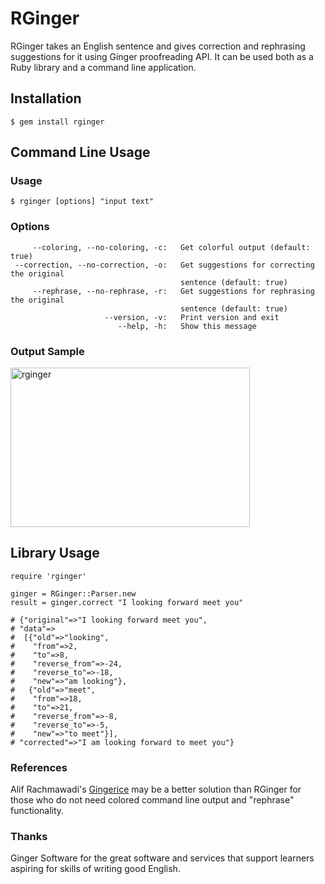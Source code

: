 # RGinger

RGinger takes an English sentence and gives correction and rephrasing suggestions for it using Ginger proofreading API. It can be used both as a Ruby library and a command line application.

## Installation

    $ gem install rginger

## Command Line Usage

### Usage

    $ rginger [options] "input text"
     

### Options

         --coloring, --no-coloring, -c:   Get colorful output (default: true)
     --correction, --no-correction, -o:   Get suggestions for correcting the original
                                          sentence (default: true)
         --rephrase, --no-rephrase, -r:   Get suggestions for rephrasing the original
                                          sentence (default: true)
                         --version, -v:   Print version and exit
                            --help, -h:   Show this message

### Output Sample

<a href="http://www.flickr.com/photos/yo_hasebe/11097279325/" title="rginger by yo_hasebe, on Flickr"><img src="http://farm4.staticflickr.com/3673/11097279325_a382163d57_o.jpg" width="383" height="255" alt="rginger"></a>

## Library Usage 

    require 'rginger'
    
    ginger = RGinger::Parser.new
    result = ginger.correct "I looking forward meet you"

    # {"original"=>"I looking forward meet you",
    # "data"=>
    #  [{"old"=>"looking",
    #    "from"=>2,
    #    "to"=>8,
    #    "reverse_from"=>-24,
    #    "reverse_to"=>-18,
    #    "new"=>"am looking"},
    #   {"old"=>"meet",
    #    "from"=>18,
    #    "to"=>21,
    #    "reverse_from"=>-8,
    #    "reverse_to"=>-5,
    #    "new"=>"to meet"}],
    # "corrected"=>"I am looking forward to meet you"}

### References

Alif Rachmawadi's [Gingerice](https://github.com/subosito/gingerice) may be a better solution than RGinger for those who do not need colored command line output and "rephrase" functionality.

### Thanks

Ginger Software for the great software and services that support learners aspiring for skills of writing good English.
